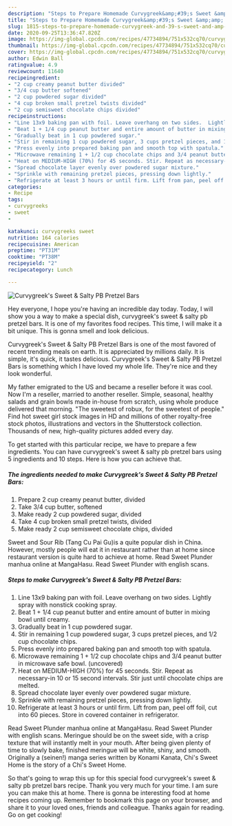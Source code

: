 ```yaml
---
description: "Steps to Prepare Homemade Curvygreek&amp;#39;s Sweet &amp;amp; Salty PB Pretzel Bars"
title: "Steps to Prepare Homemade Curvygreek&amp;#39;s Sweet &amp;amp; Salty PB Pretzel Bars"
slug: 1815-steps-to-prepare-homemade-curvygreek-and-39-s-sweet-and-amp-salty-pb-pretzel-bars
date: 2020-09-25T13:36:47.820Z
image: https://img-global.cpcdn.com/recipes/47734894/751x532cq70/curvygreeks-sweet-salty-pb-pretzel-bars-recipe-main-photo.jpg
thumbnail: https://img-global.cpcdn.com/recipes/47734894/751x532cq70/curvygreeks-sweet-salty-pb-pretzel-bars-recipe-main-photo.jpg
cover: https://img-global.cpcdn.com/recipes/47734894/751x532cq70/curvygreeks-sweet-salty-pb-pretzel-bars-recipe-main-photo.jpg
author: Edwin Ball
ratingvalue: 4.9
reviewcount: 11640
recipeingredient:
- "2 cup creamy peanut butter divided"
- "3/4 cup butter softened"
- "2 cup powdered sugar divided"
- "4 cup broken small pretzel twists divided"
- "2 cup semisweet chocolate chips divided"
recipeinstructions:
- "Line 13x9 baking pan with foil. Leave overhang on two sides.  Lightly spray with nonstick cooking spray."
- "Beat 1 + 1/4 cup peanut butter and entire amount of butter in mixing bowl until creamy."
- "Gradually beat in 1 cup powdered sugar."
- "Stir in remaining 1 cup powdered sugar, 3 cups pretzel pieces, and 1/2 cup chocolate chips."
- "Press evenly into prepared baking pan and smooth top with spatula."
- "Microwave remaining 1 + 1/2 cup chocolate chips and 3/4 peanut butter in microwave safe bowl. (uncovered)"
- "Heat on MEDIUM-HIGH (70%) for 45 seconds. Stir. Repeat as necessary-in 10 or 15 second intervals.  Stir just until chocolate chips are melted."
- "Spread chocolate layer evenly over powdered sugar mixture."
- "Sprinkle with remaining pretzel pieces, pressing down lightly."
- "Refrigerate at least 3 hours or until firm. Lift from pan, peel off foil, cut into 60 pieces.  Store in covered container in refrigerator."
categories:
- Recipe
tags:
- curvygreeks
- sweet
- 

katakunci: curvygreeks sweet  
nutrition: 164 calories
recipecuisine: American
preptime: "PT31M"
cooktime: "PT38M"
recipeyield: "2"
recipecategory: Lunch

---
```



![Curvygreek&#39;s Sweet &amp; Salty PB Pretzel Bars](https://img-global.cpcdn.com/recipes/47734894/751x532cq70/curvygreeks-sweet-salty-pb-pretzel-bars-recipe-main-photo.jpg)

Hey everyone, I hope you're having an incredible day today. Today, I will show you a way to make a special dish, curvygreek&#39;s sweet &amp; salty pb pretzel bars. It is one of my favorites food recipes. This time, I will make it a bit unique. This is gonna smell and look delicious.

Curvygreek&#39;s Sweet &amp; Salty PB Pretzel Bars is one of the most favored of recent trending meals on earth. It is appreciated by millions daily. It is simple, it's quick, it tastes delicious. Curvygreek&#39;s Sweet &amp; Salty PB Pretzel Bars is something which I have loved my whole life. They're nice and they look wonderful.

My father emigrated to the US and became a reseller before it was cool. Now I&#39;m a reseller, married to another reseller. Simple, seasonal, healthy salads and grain bowls made in-house from scratch, using whole produce delivered that morning. &#34;The sweetest of robux, for the sweetest of people.&#34; Find hot sweet girl stock images in HD and millions of other royalty-free stock photos, illustrations and vectors in the Shutterstock collection. Thousands of new, high-quality pictures added every day.


To get started with this particular recipe, we have to prepare a few ingredients. You can have curvygreek&#39;s sweet &amp; salty pb pretzel bars using 5 ingredients and 10 steps. Here is how you can achieve that.

<!--inarticleads1-->

##### The ingredients needed to make Curvygreek&#39;s Sweet &amp; Salty PB Pretzel Bars:

1. Prepare 2 cup creamy peanut butter, divided
1. Take 3/4 cup butter, softened
1. Make ready 2 cup powdered sugar, divided
1. Take 4 cup broken small pretzel twists, divided
1. Make ready 2 cup semisweet chocolate chips, divided


Sweet and Sour Rib (Tang Cu Pai Gu)is a quite popular dish in China. However, mostly people will eat it in restaurant rather than at home since restaurant version is quite hard to achieve at home. Read Sweet Plunder manhua online at MangaHasu. Read Sweet Plunder with english scans. 

<!--inarticleads2-->

##### Steps to make Curvygreek&#39;s Sweet &amp; Salty PB Pretzel Bars:

1. Line 13x9 baking pan with foil. Leave overhang on two sides.  Lightly spray with nonstick cooking spray.
1. Beat 1 + 1/4 cup peanut butter and entire amount of butter in mixing bowl until creamy.
1. Gradually beat in 1 cup powdered sugar.
1. Stir in remaining 1 cup powdered sugar, 3 cups pretzel pieces, and 1/2 cup chocolate chips.
1. Press evenly into prepared baking pan and smooth top with spatula.
1. Microwave remaining 1 + 1/2 cup chocolate chips and 3/4 peanut butter in microwave safe bowl. (uncovered)
1. Heat on MEDIUM-HIGH (70%) for 45 seconds. Stir. Repeat as necessary-in 10 or 15 second intervals.  Stir just until chocolate chips are melted.
1. Spread chocolate layer evenly over powdered sugar mixture.
1. Sprinkle with remaining pretzel pieces, pressing down lightly.
1. Refrigerate at least 3 hours or until firm. Lift from pan, peel off foil, cut into 60 pieces.  Store in covered container in refrigerator.


Read Sweet Plunder manhua online at MangaHasu. Read Sweet Plunder with english scans. Meringue should be on the sweet side, with a crisp texture that will instantly melt in your mouth. After being given plenty of time to slowly bake, finished meringue will be white, shiny, and smooth. Originally a (seinen!) manga series written by Konami Kanata, Chi&#39;s Sweet Home is the story of a Chi&#39;s Sweet Home. 

So that's going to wrap this up for this special food curvygreek&#39;s sweet &amp; salty pb pretzel bars recipe. Thank you very much for your time. I am sure you can make this at home. There is gonna be interesting food at home recipes coming up. Remember to bookmark this page on your browser, and share it to your loved ones, friends and colleague. Thanks again for reading. Go on get cooking!
